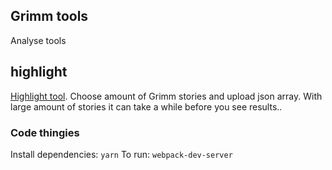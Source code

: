 ## Grimm tools
Analyse tools

## highlight
[Highlight tool](https://joanneonis.github.io/grimm-tools/tools/highlight/). Choose amount of Grimm stories and upload json array. With large amount of stories it can take a while before you see results..

### Code thingies
Install dependencies: ```yarn```
To run: ```webpack-dev-server```